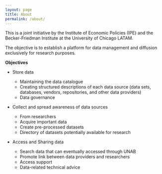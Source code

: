 ```yaml
---
layout: page
title: About
permalink: /about/
---
```


This is a joint initiative by the Institute of Economic Policies (IPE) and the Becker-Friedman Institute at the University of Chicago LATAM.

The objective is to establish a platform for data management and diffusion exclusively for research purposes.

**Objectives**

- Store data
  - Maintaining the data catalogue
  - Creating structured descriptions of each data source (data sets, databases, vendors, repositories, and other data providers)
  - Data governance

- Collect and spread awareness of data sources
  - From researchers
  - Acquire important data
  - Create pre-processed datasets
  - Directory of datasets potentially available for research

- Access and Sharing data
  - Search data that can eventually accessed through UNAB
  - Promote link between data providers and researchers
  - Access support
  - Data-related technical advice
